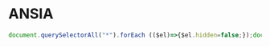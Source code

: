 # ANSIA

``` JavaScript
document.querySelectorAll("*").forEach (($el)=>{$el.hidden=false;});document.getElementById('piano-container').hidden=true;

```

